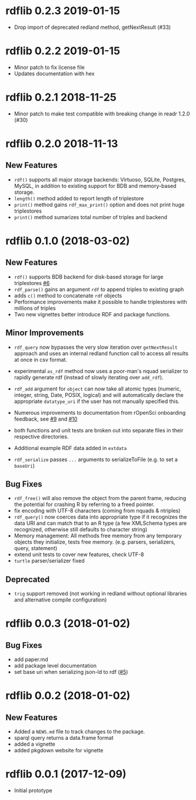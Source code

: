 # rdflib 0.2.3 2019-01-15

* Drop import of deprecated redland method, getNextResult (#33)

# rdflib 0.2.2 2019-01-15

* Minor patch to fix license file
* Updates documentation with hex


# rdflib 0.2.1 2018-11-25

* Minor patch to make test compatible with breaking change in readr 1.2.0 (#30)

# rdflib 0.2.0 2018-11-13

## New Features

* `rdf()` supports all major storage backends: Virtuoso, SQLite, Postgres, MySQL,
   in addition to existing support for BDB and memory-based storage.
* `length()` method added to report length of triplestore
* `print()` method gains `rdf_max_print()` option and does not print huge triplestores
* `print()` method sumarizes total number of triples and backend

# rdflib 0.1.0 (2018-03-02)

## New Features

* `rdf()` supports BDB backend for disk-based storage for large
   triplestores [#6](https://github.com/cboettig/rdflib/issues/6)
* `rdf_parse()` gains an argument `rdf` to append triples to existing graph
* adds `c()` method to concatenate `rdf` objects
* Performance improvements make it possible to handle triplestores with millions of triples
* Two new vignettes better introduce RDF and package functions.

## Minor Improvements

* `rdf_query` now bypasses the very slow iteration over `getNextResult`
   approach and uses an internal redland function call to access all results
   at once in csv format.
* experimental `as_rdf` method now uses a poor-man's nquad serializer to
  rapidly generate rdf (instead of slowly iterating over `add_rdf`).  

* `rdf_add` argument for `object` can now take all atomic types
   (numeric, integer, string, Date, POSIX, logical) and 
   will automatically declare the appropriate `datatype_uri`
   if the user has not manually specified this. 
* Numerous improvements to documentation from rOpenSci onboarding feedback, see 
  [#9](https://github.com/cboettig/rdflib/issues/9) and 
  [#10](https://github.com/cboettig/rdflib/issues/10) 
* both functions and unit tests are broken out into separate files in
  their respective directories.
* Additional example RDF data added in `extdata`
* `rdf_serialize` passes `...` arguments to serializeToFile (e.g. to set a `baseUri`) 

## Bug Fixes 

* `rdf_free()` will also remove the object from the parent frame, 
  reducing the potential for crashing R by referring to a freed pointer.
* fix encoding with UTF-8 characters (coming from nquads & ntriples)
* `rdf_query()` now coerces data into appropriate type 
   if it recognizes the data URI and can match that 
   to an R type (a few XMLSchema types are recognized,
   otherwise still defaults to character string)
* Memory management: All methods free memory from any 
  temporary objects they initialize, tests free memory.
  (e.g. parsers, serializers, query, statement)
* extend unit tests to cover new features, check UTF-8
* `turtle` parser/serializer fixed

## Deprecated

* `trig` support removed (not working in redland without optional
   libraries and alternative compile configuration)


# rdflib 0.0.3 (2018-01-02)

## Bug Fixes

* add paper.md
* add package level documentation
* set base uri when serializing json-ld to rdf ([#5](https://github.com/cboettig/rdflib/issues/5))


# rdflib 0.0.2 (2018-01-02)

## New Features

* Added a `NEWS.md` file to track changes to the package.
* sparql query returns a data.frame format
* added a vignette
* added pkgdown website for vignette

# rdflib 0.0.1 (2017-12-09)

* Initial prototype


